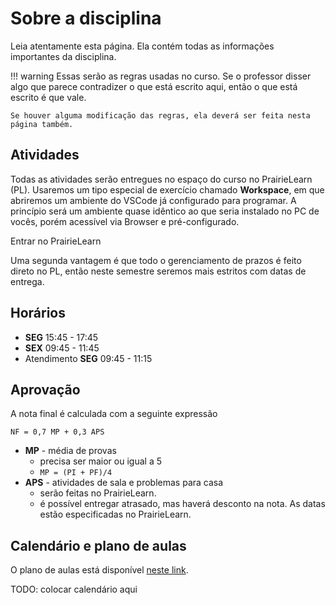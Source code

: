 # Sobre a disciplina

Leia atentamente esta página. Ela contém todas as informações importantes da disciplina. 

!!! warning
    Essas serão as regras usadas no curso. Se o professor disser algo que parece contradizer o que está escrito aqui, então o que está escrito é que vale. 

    Se houver alguma modificação das regras, ela deverá ser feita nesta página também.

## Atividades

Todas as atividades serão entregues no espaço do curso no PrairieLearn (PL). Usaremos um tipo especial de exercício chamado **Workspace**, em que abriremos um ambiente do VSCode já configurado para programar. A princípio será um ambiente quase idêntico ao que seria instalado no PC de vocês, porém acessível via Browser e pré-configurado. 

<ah-button href="TODO">Entrar no PrairieLearn</ah-button>

Uma segunda vantagem é que todo o gerenciamento de prazos é feito direto no PL, então neste semestre seremos mais estritos com datas de entrega. 

## Horários

- **SEG** 15:45 - 17:45
- **SEX** 09:45 - 11:45
- Atendimento **SEG** 09:45 - 11:15

## Aprovação

A nota final é calculada com a seguinte expressão

`NF = 0,7 MP + 0,3 APS`

- **MP** - média de provas
    - precisa ser maior ou igual a 5
    - `MP = (PI + PF)/4`
- **APS** - atividades de sala e problemas para casa
    - serão feitas no PrairieLearn. 
    - é possível entregar atrasado, mas haverá desconto na nota. As datas estão especificadas no PrairieLearn.

## Calendário e plano de aulas

O plano de aulas está disponível [neste link](plano-de-aulas.xlsx).

TODO: colocar calendário aqui

<script type="module" src="/js/ah-button.js"></script>
